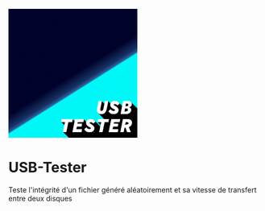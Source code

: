 ![](./media/NEW_USB_TESTER_ICO.png)

# USB-Tester
Teste l'intégrité d'un fichier généré aléatoirement et sa vitesse de transfert entre deux disques
